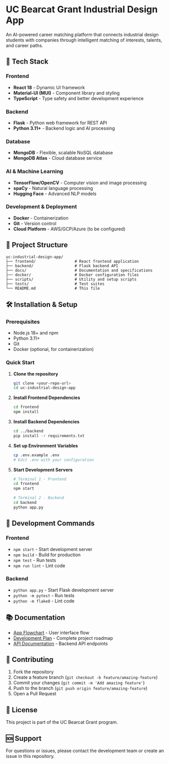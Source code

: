 # UC Bearcat Grant Industrial Design App

An AI-powered career matching platform that connects industrial design students with companies through intelligent matching of interests, talents, and career paths.

## 🚀 Tech Stack

### Frontend
- **React 18** - Dynamic UI framework
- **Material-UI (MUI)** - Component library and styling
- **TypeScript** - Type safety and better development experience

### Backend
- **Flask** - Python web framework for REST API
- **Python 3.11+** - Backend logic and AI processing

### Database
- **MongoDB** - Flexible, scalable NoSQL database
- **MongoDB Atlas** - Cloud database service

### AI & Machine Learning
- **TensorFlow/OpenCV** - Computer vision and image processing
- **spaCy** - Natural language processing
- **Hugging Face** - Advanced NLP models

### Development & Deployment
- **Docker** - Containerization
- **Git** - Version control
- **Cloud Platform** - AWS/GCP/Azure (to be configured)

## 📁 Project Structure

```
uc-industrial-design-app/
├── frontend/                 # React frontend application
├── backend/                  # Flask backend API
├── docs/                     # Documentation and specifications
├── docker/                   # Docker configuration files
├── scripts/                  # Utility and setup scripts
├── tests/                    # Test suites
└── README.md                 # This file
```

## 🛠️ Installation & Setup

### Prerequisites
- Node.js 18+ and npm
- Python 3.11+
- Git
- Docker (optional, for containerization)

### Quick Start

1. **Clone the repository**
   ```bash
   git clone <your-repo-url>
   cd uc-industrial-design-app
   ```

2. **Install Frontend Dependencies**
   ```bash
   cd frontend
   npm install
   ```

3. **Install Backend Dependencies**
   ```bash
   cd ../backend
   pip install -r requirements.txt
   ```

4. **Set up Environment Variables**
   ```bash
   cp .env.example .env
   # Edit .env with your configuration
   ```

5. **Start Development Servers**
   ```bash
   # Terminal 1 - Frontend
   cd frontend
   npm start
   
   # Terminal 2 - Backend
   cd backend
   python app.py
   ```

## 🔧 Development Commands

### Frontend
- `npm start` - Start development server
- `npm build` - Build for production
- `npm test` - Run tests
- `npm run lint` - Lint code

### Backend
- `python app.py` - Start Flask development server
- `python -m pytest` - Run tests
- `python -m flake8` - Lint code

## 📚 Documentation

- [App Flowchart](./docs/UCApp-flowchart-mermaid.md) - User interface flow
- [Development Plan](./docs/UC-Bearcat-Grant-Plan.md) - Complete project roadmap
- [API Documentation](./docs/api.md) - Backend API endpoints

## 🤝 Contributing

1. Fork the repository
2. Create a feature branch (`git checkout -b feature/amazing-feature`)
3. Commit your changes (`git commit -m 'Add amazing feature'`)
4. Push to the branch (`git push origin feature/amazing-feature`)
5. Open a Pull Request

## 📄 License

This project is part of the UC Bearcat Grant program.

## 🆘 Support

For questions or issues, please contact the development team or create an issue in this repository.
